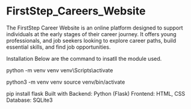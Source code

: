 # FirstStep_Careers_Website

The FirstStep Career Website is an online platform designed to support individuals at the early stages of their career journey. It offers young professionals, and job seekers looking to explore career paths, build essential skills, and find job opportunities.

Installation
Below are the command to insatll the module used.

python -m venv venv
venv\Scripts\activate

python3 -m venv venv
source venv/bin/activate

pip install flask
Built with
Backend: Python (Flask)
Frontend: HTML, CSS 
Database: SQLite3
